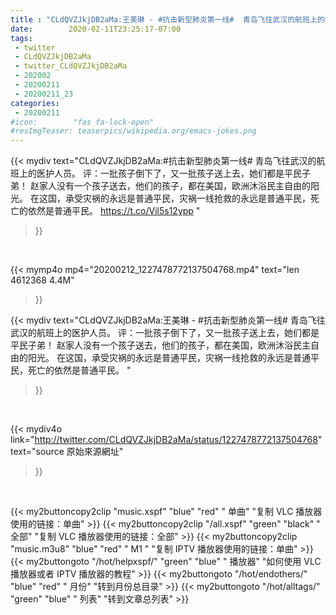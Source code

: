 ```yaml
---
title : "CLdQVZJkjDB2aMa:王美琳 - #抗击新型肺炎第一线#  青岛飞往武汉的航班上的医护人员。 评：一批孩子倒下了，又一批孩子送上去，她们都是平民子弟！ 赵家人没有一个孩子送去，他们的孩子，都在美国，欧洲沐浴民主自由的阳光。 在这国，承受灾祸的永远是普通平民，灾祸一线抢救的永远是普通平民，死亡的依然是普通平民。 "
date:        2020-02-11T23:25:17-07:00
tags:
 - twitter
 - CLdQVZJkjDB2aMa
 - twitter_CLdQVZJkjDB2aMa
 - 202002
 - 20200211
 - 20200211_23
categories:
 - 20200211
#icon:        "fas fa-lock-open"
#resImgTeaser: teaserpics/wikipedia.org/emacs-jokes.png
---
```


{{< mydiv text="CLdQVZJkjDB2aMa:#抗击新型肺炎第一线#  青岛飞往武汉的航班上的医护人员。 评：一批孩子倒下了，又一批孩子送上去，她们都是平民子弟！ 赵家人没有一个孩子送去，他们的孩子，都在美国，欧洲沐浴民主自由的阳光。 在这国，承受灾祸的永远是普通平民，灾祸一线抢救的永远是普通平民，死亡的依然是普通平民。 https://t.co/Vil5s12ypp "
>}}
<br>


{{< mymp4o mp4="20200212_1227478772137504768.mp4"
text="len 4612368    4.4M"
>}}


{{< mydiv text="CLdQVZJkjDB2aMa:王美琳 - #抗击新型肺炎第一线#  青岛飞往武汉的航班上的医护人员。 评：一批孩子倒下了，又一批孩子送上去，她们都是平民子弟！ 赵家人没有一个孩子送去，他们的孩子，都在美国，欧洲沐浴民主自由的阳光。 在这国，承受灾祸的永远是普通平民，灾祸一线抢救的永远是普通平民，死亡的依然是普通平民。 "
>}}
<br>

{{< mydiv4o link="http://twitter.com/CLdQVZJkjDB2aMa/status/1227478772137504768"
text="source 原始來源網址"
>}}


<br>



{{< my2buttoncopy2clip "music.xspf"        "blue"   "red"    " 单曲"  "复制 VLC 播放器使用的链接：单曲" >}} {{< my2buttoncopy2clip "/all.xspf"         "green"  "black"  " 全部"  "复制 VLC 播放器使用的链接：全部" >}} {{< my2buttoncopy2clip "music.m3u8"        "blue"   "red"    " M1 "    "复制 IPTV 播放器使用的链接：单曲" >}} {{< my2buttongoto      "/hot/helpxspf/"    "green"  "blue"   " 播放器" "如何使用 VLC 播放器或者 IPTV 播放器的教程" >}} {{< my2buttongoto      "/hot/endothers/"   "blue"   "red"    " 月份"   "转到月份总目录" >}} {{< my2buttongoto      "/hot/alltags/"     "green"  "blue"   " 列表"   "转到文章总列表" >}} 
